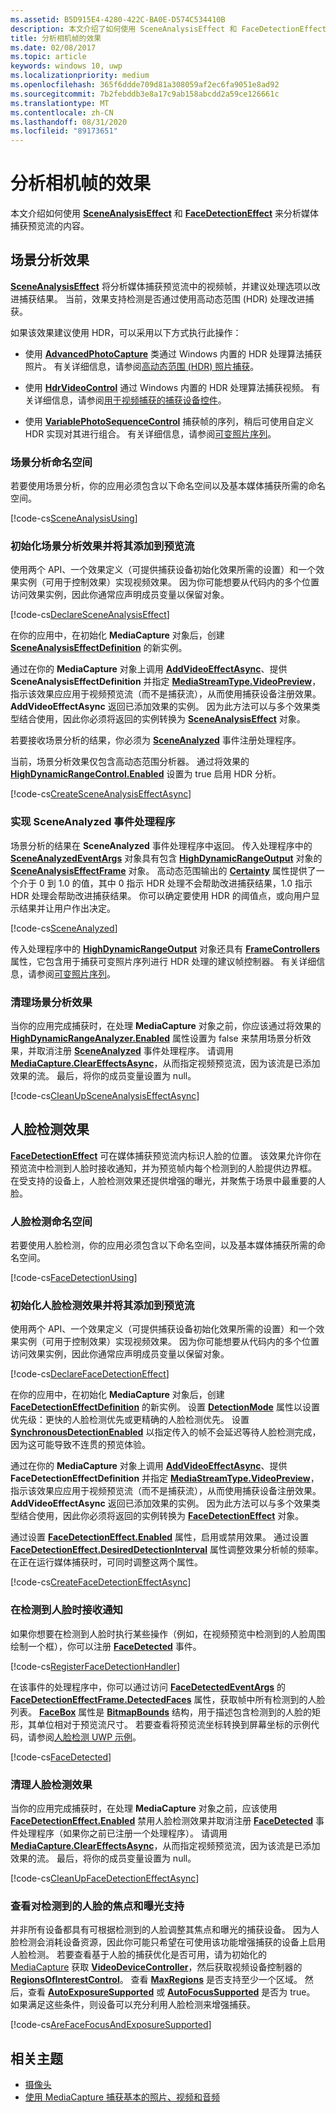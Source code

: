 ```yaml
---
ms.assetid: B5D915E4-4280-422C-BA0E-D574C534410B
description: 本文介绍了如何使用 SceneAnalysisEffect 和 FaceDetectionEffect 分析媒体捕获预览流的内容。
title: 分析相机帧的效果
ms.date: 02/08/2017
ms.topic: article
keywords: windows 10, uwp
ms.localizationpriority: medium
ms.openlocfilehash: 365f6ddde709d81a308059af2ec6fa9051e8ad92
ms.sourcegitcommit: 7b2febddb3e8a17c9ab158abcdd2a59ce126661c
ms.translationtype: MT
ms.contentlocale: zh-CN
ms.lasthandoff: 08/31/2020
ms.locfileid: "89173651"
---
```

# <a name="effects-for-analyzing-camera-frames"></a>分析相机帧的效果



本文介绍如何使用 [**SceneAnalysisEffect**](/uwp/api/Windows.Media.Core.SceneAnalysisEffect) 和 [**FaceDetectionEffect**](/uwp/api/Windows.Media.Core.FaceDetectionEffect) 来分析媒体捕获预览流的内容。

## <a name="scene-analysis-effect"></a>场景分析效果

[**SceneAnalysisEffect**](/uwp/api/Windows.Media.Core.SceneAnalysisEffect) 将分析媒体捕获预览流中的视频帧，并建议处理选项以改进捕获结果。 当前，效果支持检测是否通过使用高动态范围 (HDR) 处理改进捕获。

如果该效果建议使用 HDR，可以采用以下方式执行此操作：

-   使用 [**AdvancedPhotoCapture**](/uwp/api/Windows.Media.Capture.AdvancedPhotoCapture) 类通过 Windows 内置的 HDR 处理算法捕获照片。 有关详细信息，请参阅[高动态范围 (HDR) 照片捕获](high-dynamic-range-hdr-photo-capture.md)。

-   使用 [**HdrVideoControl**](/uwp/api/Windows.Media.Devices.HdrVideoControl) 通过 Windows 内置的 HDR 处理算法捕获视频。 有关详细信息，请参阅[用于视频捕获的捕获设备控件](capture-device-controls-for-video-capture.md)。

-   使用 [**VariablePhotoSequenceControl**](/uwp/api/Windows.Media.Devices.Core.VariablePhotoSequenceController) 捕获帧的序列，稍后可使用自定义 HDR 实现对其进行组合。 有关详细信息，请参阅[可变照片序列](variable-photo-sequence.md)。

### <a name="scene-analysis-namespaces"></a>场景分析命名空间

若要使用场景分析，你的应用必须包含以下命名空间以及基本媒体捕获所需的命名空间。

[!code-cs[SceneAnalysisUsing](./code/BasicMediaCaptureWin10/cs/MainPage.xaml.cs#SnippetSceneAnalysisUsing)]

### <a name="initialize-the-scene-analysis-effect-and-add-it-to-the-preview-stream"></a>初始化场景分析效果并将其添加到预览流

使用两个 API、一个效果定义（可提供捕获设备初始化效果所需的设置）和一个效果实例（可用于控制效果）实现视频效果。 因为你可能想要从代码内的多个位置访问效果实例，因此你通常应声明成员变量以保留对象。

[!code-cs[DeclareSceneAnalysisEffect](./code/BasicMediaCaptureWin10/cs/MainPage.xaml.cs#SnippetDeclareSceneAnalysisEffect)]

在你的应用中，在初始化 **MediaCapture** 对象后，创建 [**SceneAnalysisEffectDefinition**](/uwp/api/Windows.Media.Core.SceneAnalysisEffectDefinition) 的新实例。

通过在你的 **MediaCapture** 对象上调用 [**AddVideoEffectAsync**](/uwp/api/windows.media.capture.mediacapture.addvideoeffectasync)、提供 **SceneAnalysisEffectDefinition** 并指定 [**MediaStreamType.VideoPreview**](/uwp/api/Windows.Media.Capture.MediaStreamType)，指示该效果应应用于视频预览流（而不是捕获流），从而使用捕获设备注册效果。 **AddVideoEffectAsync** 返回已添加效果的实例。 因为此方法可以与多个效果类型结合使用，因此你必须将返回的实例转换为 [**SceneAnalysisEffect**](/uwp/api/Windows.Media.Core.SceneAnalysisEffect) 对象。

若要接收场景分析的结果，你必须为 [**SceneAnalyzed**](/uwp/api/windows.media.core.sceneanalysiseffect.sceneanalyzed) 事件注册处理程序。

当前，场景分析效果仅包含高动态范围分析器。 通过将效果的 [**HighDynamicRangeControl.Enabled**](/uwp/api/windows.media.core.highdynamicrangecontrol.enabled) 设置为 true 启用 HDR 分析。

[!code-cs[CreateSceneAnalysisEffectAsync](./code/BasicMediaCaptureWin10/cs/MainPage.xaml.cs#SnippetCreateSceneAnalysisEffectAsync)]

### <a name="implement-the-sceneanalyzed-event-handler"></a>实现 SceneAnalyzed 事件处理程序

场景分析的结果在 **SceneAnalyzed** 事件处理程序中返回。 传入处理程序中的 [**SceneAnalyzedEventArgs**](/uwp/api/Windows.Media.Core.SceneAnalyzedEventArgs) 对象具有包含 [**HighDynamicRangeOutput**](/uwp/api/Windows.Media.Core.HighDynamicRangeOutput) 对象的 [**SceneAnalysisEffectFrame**](/uwp/api/Windows.Media.Core.SceneAnalysisEffectFrame) 对象。 高动态范围输出的 [**Certainty**](/uwp/api/windows.media.core.highdynamicrangeoutput.certainty) 属性提供了一个介于 0 到 1.0 的值，其中 0 指示 HDR 处理不会帮助改进捕获结果，1.0 指示 HDR 处理会帮助改进捕获结果。 你可以确定要使用 HDR 的阈值点，或向用户显示结果并让用户作出决定。

[!code-cs[SceneAnalyzed](./code/BasicMediaCaptureWin10/cs/MainPage.xaml.cs#SnippetSceneAnalyzed)]

传入处理程序中的 [**HighDynamicRangeOutput**](/uwp/api/Windows.Media.Core.HighDynamicRangeOutput) 对象还具有 [**FrameControllers**](/uwp/api/windows.media.core.highdynamicrangeoutput.framecontrollers) 属性，它包含用于捕获可变照片序列进行 HDR 处理的建议帧控制器。 有关详细信息，请参阅[可变照片序列](variable-photo-sequence.md)。

### <a name="clean-up-the-scene-analysis-effect"></a>清理场景分析效果

当你的应用完成捕获时，在处理 **MediaCapture** 对象之前，你应该通过将效果的 [**HighDynamicRangeAnalyzer.Enabled**](/uwp/api/windows.media.core.highdynamicrangecontrol.enabled) 属性设置为 false 来禁用场景分析效果，并取消注册 [**SceneAnalyzed**](/uwp/api/windows.media.core.sceneanalysiseffect.sceneanalyzed) 事件处理程序。 请调用 [**MediaCapture.ClearEffectsAsync**](/uwp/api/windows.media.capture.mediacapture.cleareffectsasync)，从而指定视频预览流，因为该流是已添加效果的流。 最后，将你的成员变量设置为 null。

[!code-cs[CleanUpSceneAnalysisEffectAsync](./code/BasicMediaCaptureWin10/cs/MainPage.xaml.cs#SnippetCleanUpSceneAnalysisEffectAsync)]

## <a name="face-detection-effect"></a>人脸检测效果

[**FaceDetectionEffect**](/uwp/api/Windows.Media.Core.FaceDetectionEffect) 可在媒体捕获预览流内标识人脸的位置。 该效果允许你在预览流中检测到人脸时接收通知，并为预览帧内每个检测到的人脸提供边界框。 在受支持的设备上，人脸检测效果还提供增强的曝光，并聚焦于场景中最重要的人脸。

### <a name="face-detection-namespaces"></a>人脸检测命名空间

若要使用人脸检测，你的应用必须包含以下命名空间，以及基本媒体捕获所需的命名空间。

[!code-cs[FaceDetectionUsing](./code/BasicMediaCaptureWin10/cs/MainPage.xaml.cs#SnippetFaceDetectionUsing)]

### <a name="initialize-the-face-detection-effect-and-add-it-to-the-preview-stream"></a>初始化人脸检测效果并将其添加到预览流

使用两个 API、一个效果定义（可提供捕获设备初始化效果所需的设置）和一个效果实例（可用于控制效果）实现视频效果。 因为你可能想要从代码内的多个位置访问效果实例，因此你通常应声明成员变量以保留对象。

[!code-cs[DeclareFaceDetectionEffect](./code/BasicMediaCaptureWin10/cs/MainPage.xaml.cs#SnippetDeclareFaceDetectionEffect)]

在你的应用中，在初始化 **MediaCapture** 对象后，创建 [**FaceDetectionEffectDefinition**](/uwp/api/Windows.Media.Core.FaceDetectionEffectDefinition) 的新实例。 设置 [**DetectionMode**](/uwp/api/windows.media.core.facedetectioneffectdefinition.detectionmode) 属性以设置优先级：更快的人脸检测优先或更精确的人脸检测优先。 设置 [**SynchronousDetectionEnabled**](/uwp/api/windows.media.core.facedetectioneffectdefinition.synchronousdetectionenabled) 以指定传入的帧不会延迟等待人脸检测完成，因为这可能导致不连贯的预览体验。

通过在你的 **MediaCapture** 对象上调用 [**AddVideoEffectAsync**](/uwp/api/windows.media.capture.mediacapture.addvideoeffectasync)、提供 **FaceDetectionEffectDefinition** 并指定 [**MediaStreamType.VideoPreview**](/uwp/api/Windows.Media.Capture.MediaStreamType)，指示该效果应应用于视频预览流（而不是捕获流），从而使用捕获设备注册效果。 **AddVideoEffectAsync** 返回已添加效果的实例。 因为此方法可以与多个效果类型结合使用，因此你必须将返回的实例转换为 [**FaceDetectionEffect**](/uwp/api/Windows.Media.Core.FaceDetectionEffect) 对象。

通过设置 [**FaceDetectionEffect.Enabled**](/uwp/api/windows.media.core.facedetectioneffect.enabled) 属性，启用或禁用效果。 通过设置 [**FaceDetectionEffect.DesiredDetectionInterval**](/uwp/api/windows.media.core.facedetectioneffect.desireddetectioninterval) 属性调整效果分析帧的频率。 在正在运行媒体捕获时，可同时调整这两个属性。

[!code-cs[CreateFaceDetectionEffectAsync](./code/BasicMediaCaptureWin10/cs/MainPage.xaml.cs#SnippetCreateFaceDetectionEffectAsync)]

### <a name="receive-notifications-when-faces-are-detected"></a>在检测到人脸时接收通知

如果你想要在检测到人脸时执行某些操作（例如，在视频预览中检测到的人脸周围绘制一个框），你可以注册 [**FaceDetected**](/uwp/api/windows.media.core.facedetectioneffect.facedetected) 事件。

[!code-cs[RegisterFaceDetectionHandler](./code/BasicMediaCaptureWin10/cs/MainPage.xaml.cs#SnippetRegisterFaceDetectionHandler)]

在该事件的处理程序中，你可以通过访问 [**FaceDetectedEventArgs**](/uwp/api/Windows.Media.Core.FaceDetectedEventArgs) 的 [**FaceDetectionEffectFrame.DetectedFaces**](/uwp/api/windows.media.core.facedetectioneffectframe.detectedfaces) 属性，获取帧中所有检测到的人脸列表。 [**FaceBox**](/uwp/api/windows.media.faceanalysis.detectedface.facebox) 属性是 [**BitmapBounds**](/uwp/api/Windows.Graphics.Imaging.BitmapBounds) 结构，用于描述包含检测到的人脸的矩形，其单位相对于预览流尺寸。 若要查看将预览流坐标转换到屏幕坐标的示例代码，请参阅[人脸检测 UWP 示例](https://github.com/Microsoft/Windows-universal-samples/tree/master/Samples/CameraFaceDetection)。

[!code-cs[FaceDetected](./code/BasicMediaCaptureWin10/cs/MainPage.xaml.cs#SnippetFaceDetected)]

### <a name="clean-up-the-face-detection-effect"></a>清理人脸检测效果

当你的应用完成捕获时，在处理 **MediaCapture** 对象之前，应该使用 [**FaceDetectionEffect.Enabled**](/uwp/api/windows.media.core.facedetectioneffect.enabled) 禁用人脸检测效果并取消注册 [**FaceDetected**](/uwp/api/windows.media.core.facedetectioneffect.facedetected) 事件处理程序（如果你之前已注册一个处理程序）。 请调用 [**MediaCapture.ClearEffectsAsync**](/uwp/api/windows.media.capture.mediacapture.cleareffectsasync)，从而指定视频预览流，因为该流是已添加效果的流。 最后，将你的成员变量设置为 null。

[!code-cs[CleanUpFaceDetectionEffectAsync](./code/BasicMediaCaptureWin10/cs/MainPage.xaml.cs#SnippetCleanUpFaceDetectionEffectAsync)]

### <a name="check-for-focus-and-exposure-support-for-detected-faces"></a>查看对检测到的人脸的焦点和曝光支持

并非所有设备都具有可根据检测到的人脸调整其焦点和曝光的捕获设备。 因为人脸检测会消耗设备资源，因此你可能只希望在可使用该功能增强捕获的设备上启用人脸检测。 若要查看基于人脸的捕获优化是否可用，请为初始化的 [MediaCapture](./index.md) 获取 [**VideoDeviceController**](/uwp/api/Windows.Media.Devices.VideoDeviceController)，然后获取视频设备控制器的 [**RegionsOfInterestControl**](/uwp/api/Windows.Media.Devices.RegionsOfInterestControl)。 查看 [**MaxRegions**](/uwp/api/windows.media.devices.regionsofinterestcontrol.maxregions) 是否支持至少一个区域。 然后，查看 [**AutoExposureSupported**](/uwp/api/windows.media.devices.regionsofinterestcontrol.autoexposuresupported) 或 [**AutoFocusSupported**](/uwp/api/windows.media.devices.regionsofinterestcontrol.autofocussupported) 是否为 true。 如果满足这些条件，则设备可以充分利用人脸检测来增强捕获。

[!code-cs[AreFaceFocusAndExposureSupported](./code/BasicMediaCaptureWin10/cs/MainPage.xaml.cs#SnippetAreFaceFocusAndExposureSupported)]

## <a name="related-topics"></a>相关主题

* [摄像头](camera.md)
* [使用 MediaCapture 捕获基本的照片、视频和音频](basic-photo-video-and-audio-capture-with-MediaCapture.md)
 

 